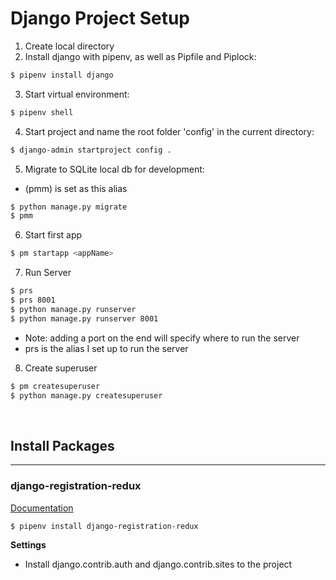 # Django Project Setup
1. Create local directory
2. Install django with pipenv, as well as Pipfile and Piplock:

```sh
$ pipenv install django
```

3. Start virtual environment:
```sh
$ pipenv shell
```

4. Start project and name the root folder 'config' in the current directory:
```sh
$ django-admin startproject config .
```

5. Migrate to SQLite local db for development:
- (pmm) is set as this alias
```sh
$ python manage.py migrate
$ pmm
```

6. Start first app
```sh
$ pm startapp <appName>
```

7. Run Server
```sh
$ prs
$ prs 8001
$ python manage.py runserver
$ python manage.py runserver 8001
```
- Note: adding a port on the end will specify where to run the server
- prs is the alias I set up to run the server

8. Create superuser
```sh
$ pm createsuperuser
$ python manage.py createsuperuser
```

<br>

## Install Packages

---
  
### django-registration-redux
[Documentation](https://django-registration-redux.readthedocs.io/en/latest/quickstart.html)

```sh
$ pipenv install django-registration-redux
```
**Settings**
- Install django.contrib.auth and django.contrib.sites to the project 








